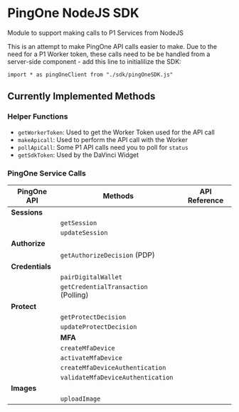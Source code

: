 # PingOne NodeJS SDK

 Module to support making calls to P1 Services from NodeJS

 This is an attempt to make PingOne API calls easier to make. Due to the need for a P1 Worker token, these calls need to be be handled from a server-side component - add this line to initialilize the SDK:

 `import * as pingOneClient from "./sdk/pingOneSDK.js"`

## Currently Implemented Methods

### Helper Functions

* `getWorkerToken`: Used to get the Worker Token used for the API call
* `makeApicall`: Used to perform the API call with the Worker
* `pollApiCall`: Some P1 API calls need you to poll for `status`
* `getSdkToken`: Used by the DaVinci Widget

### PingOne Service Calls

| PingOne API | Methods | API Reference |
| --- | --- | --- |
| **Sessions** | | |
| | `getSession` | |
| | `updateSession` | |
| **Authorize** | | |
| | `getAuthorizeDecision` (PDP) | |
| **Credentials** | | |
| | `pairDigitalWallet` | |
| | `getCredentialTransaction` (Polling) | |
| **Protect** | | | 
| | `getProtectDecision` | |
| | `updateProtectDecision` | |
| | **MFA** | | |
| | `createMfaDevice` | |
| | `activateMfaDevice` | |
| | `createMfaDeviceAuthentication` | |
| | `validateMfaDeviceAuthentication` | |
| **Images** | | |
| | `uploadImage` | |
